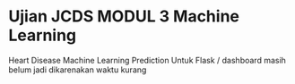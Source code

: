 # Ujian JCDS MODUL 3 Machine Learning
Heart Disease Machine Learning Prediction
Untuk Flask / dashboard masih belum jadi dikarenakan waktu kurang 
